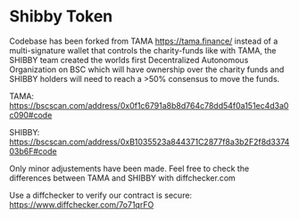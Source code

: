 # Shibby Token

Codebase has been forked from TAMA https://tama.finance/
instead of a multi-signature wallet that controls the charity-funds like with TAMA, the SHIBBY team created the worlds first Decentralized Autonomous Organization on BSC which will have ownership over the charity funds and SHIBBY holders will need to reach a >50% consensus to move the funds.

TAMA: https://bscscan.com/address/0x0f1c6791a8b8d764c78dd54f0a151ec4d3a0c090#code

SHIBBY: https://bscscan.com/address/0xB1035523a844371C2877f8a3b2F2f8d337403b6F#code

Only minor adjustements have been made. Feel free to check the differences between TAMA and SHIBBY with diffchecker.com 

Use a diffchecker to verify our contract is secure:
https://www.diffchecker.com/7o71qrFO





